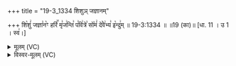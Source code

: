+++
title = "19-3_1334 शिशुञ् जज्ञानम्"

+++
शि꣡शुं꣢ जज्ञा꣣न꣡ꣳ हरिं꣢꣯ मृ꣣ज꣢न्ति꣣ प꣣वि꣢त्रे꣣ सो꣡मं꣢ दे꣣वे꣢भ्य꣣ इ꣡न्दु꣢म् ॥ 19-3:1334 ॥ ॥19 (का)॥ [धा. 11 । उ 1 । स्व꣢।]

<details><summary>मूलम् (VC)</summary>

शि꣡शुं꣢ जज्ञा꣣न꣡ꣳ हरिं꣢꣯ मृजन्ति प꣣वि꣢त्रे꣣ सो꣡मं꣢ दे꣣वे꣢भ्य꣣ इ꣡न्दु꣢म् ॥१३३४॥
</details>

<details><summary>विस्वर-मूलम् (VC)</summary>

शिशुं जज्ञानꣳ हरिं मृजन्ति पवित्रे सोमं देवेभ्य इन्दुम् ॥१३३४॥
</details>